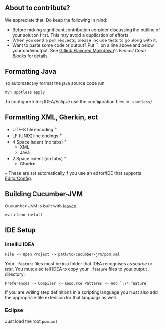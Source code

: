 ## About to contribute?

We appreciate that. Do keep the following in mind: 

* Before making significant contribution consider discussing the outline of 
  your solution first. This may avoid a duplication of efforts.
* When you send a [pull requests](https://help.github.com/articles/using-pull-requests), 
  please include tests to go along with it.
* Want to paste some code or output? Put \`\`\` on a line above and below your 
  code/output. See [Github Flavored Markdown](https://help.github.com/articles/github-flavored-markdown)'s 
  *Fenced Code Blocks* for details.

## Formatting Java

To automatically format the java source code run

```
mvn spotless:apply
```

To configure Intelij IDEA/Eclipse use the configuration files in `.spotless/`.

## Formatting XML, Gherkin, ect

* UTF-8 file encoding <sup>+</sup>
* LF (UNIX) line endings <sup>+</sup>
* 4 Space indent (no tabs) <sup>+</sup>
  * XML
  * Java
* 2 Space indent (no tabs) <sup>+</sup>
  * Gherkin

`+` These are set automatically if you use an editor/IDE that supports 
[EditorConfig](http://editorconfig.org/#download).

## Building Cucumber-JVM

Cucumber-JVM is built with [Maven](http://maven.apache.org/).

```
mvn clean install
```

## IDE Setup

### IntelliJ IDEA

```
File -> Open Project -> path/to/cucumber-jvm/pom.xml
```

Your `.feature` files must be in a folder that IDEA recognises as *source* or 
*test*. You must also tell IDEA to copy your `.feature` files to your output 
directory:

```
Preferences -> Compiler -> Resource Patterns -> Add `;?*.feature`
```

If you are writing step definitions in a scripting language you must also add 
the appropriate file extension for that language as well.

### Eclipse

Just load the root `pom.xml`
